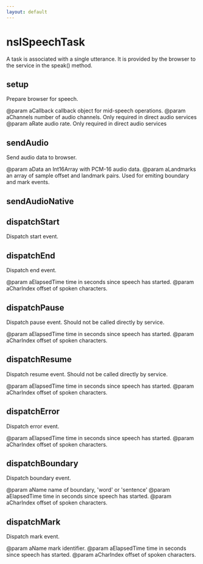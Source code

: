```yaml
---
layout: default
---
```


# nsISpeechTask #

A task is associated with a single utterance. It is provided by the browser
to the service in the speak() method.


## setup ##

Prepare browser for speech.

@param aCallback callback object for mid-speech operations.
@param aChannels number of audio channels. Only required
                   in direct audio services
@param aRate     audio rate. Only required in direct audio services


## sendAudio ##

Send audio data to browser.

@param aData     an Int16Array with PCM-16 audio data.
@param aLandmarks an array of sample offset and landmark pairs.
                    Used for emiting boundary and mark events.


## sendAudioNative ##

## dispatchStart ##

Dispatch start event.


## dispatchEnd ##

Dispatch end event.

@param aElapsedTime time in seconds since speech has started.
@param aCharIndex   offset of spoken characters.


## dispatchPause ##

Dispatch pause event. Should not be called directly by service.

@param aElapsedTime time in seconds since speech has started.
@param aCharIndex   offset of spoken characters.


## dispatchResume ##

Dispatch resume event. Should not be called directly by service.

@param aElapsedTime time in seconds since speech has started.
@param aCharIndex   offset of spoken characters.


## dispatchError ##

Dispatch error event.

@param aElapsedTime time in seconds since speech has started.
@param aCharIndex   offset of spoken characters.


## dispatchBoundary ##

Dispatch boundary event.

@param aName        name of boundary, 'word' or 'sentence'
@param aElapsedTime time in seconds since speech has started.
@param aCharIndex   offset of spoken characters.


## dispatchMark ##

Dispatch mark event.

@param aName        mark identifier.
@param aElapsedTime time in seconds since speech has started.
@param aCharIndex   offset of spoken characters.

